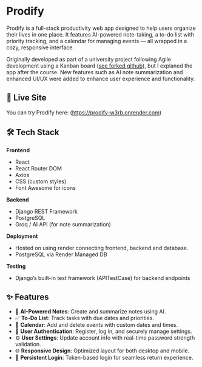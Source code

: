 # Prodify

Prodify is a full-stack productivity web app designed to help users organize their lives in one place. It features AI-powered note-taking, a to-do list with priority tracking, and a calendar for managing events — all wrapped in a cozy, responsive interface.

Originally developed as part of a university project following Agile development using a Kanban board ([see forked github](https://github.com/xxcel3/CreativeHub)), but I explaned the app after the course. New features such as AI note summarization and enhanced UI/UX were added to enhance user experience and functionality.

## 🚀 Live Site

You can try Prodify here:  (https://prodify-w3rb.onrender.com)

## 🛠 Tech Stack

**Frontend**  
- React  
- React Router DOM  
- Axios  
- CSS (custom styles)  
- Font Awesome for icons

**Backend**  
- Django REST Framework  
- PostgreSQL  
- Groq / AI API (for note summarization)

**Deployment**  
- Hosted on using render connecting frontend, backend and database.
- PostgreSQL via Render Managed DB

**Testing**  
- Django’s built-in test framework (APITestCase) for backend endpoints

## ✨ Features

- 📝 **AI-Powered Notes**: Create and summarize notes using AI.
- ✅ **To-Do List**: Track tasks with due dates and priorities.
- 📅 **Calendar**: Add and delete events with custom dates and times.
- 🔐 **User Authentication**: Register, log in, and securely manage settings.
- ⚙️ **User Settings**: Update account info with real-time password strength validation.
- 🌐 **Responsive Design**: Optimized layout for both desktop and mobile.
- 🔁 **Persistent Login**: Token-based login for seamless return experience.
